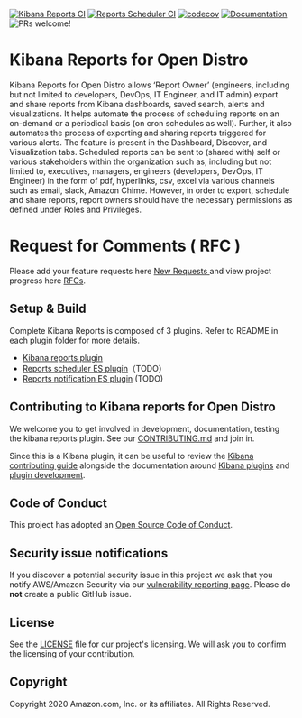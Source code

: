 [![Kibana Reports CI](https://github.com/opendistro-for-elasticsearch/kibana-reports/workflows/Test%20and%20Build%20Kibana%20Reports/badge.svg)](https://github.com/opendistro-for-elasticsearch/kibana-reports/actions?query=workflow%3A%22Test+and+Build+Kibana+Reports%22)
[![Reports Scheduler CI](https://github.com/opendistro-for-elasticsearch/kibana-reports/workflows/Test%20and%20Build%20Reports%20Scheduler/badge.svg)](https://github.com/opendistro-for-elasticsearch/kibana-reports/actions?query=workflow%3A%22Test+and+Build+Reports+Scheduler%22)
[![codecov](https://codecov.io/gh/opendistro-for-elasticsearch/kibana-reports/branch/master/graph/badge.svg?token=FBVYQSZD3B)](https://codecov.io/gh/opendistro-for-elasticsearch/kibana-reports)
[![Documentation](https://img.shields.io/badge/documentation-blue.svg)](https://opendistro.github.io/for-elasticsearch-docs/docs/kibana/reporting/)
![PRs welcome!](https://img.shields.io/badge/PRs-welcome!-success)

# Kibana Reports for Open Distro

Kibana Reports for Open Distro allows ‘Report Owner’ (engineers, including but not limited to developers, DevOps, IT Engineer, and IT admin) export and share reports from Kibana dashboards, saved search, alerts and visualizations. It helps automate the process of scheduling reports on an on-demand or a periodical basis (on cron schedules as well). Further, it also automates the process of exporting and sharing reports triggered for various alerts. The feature is present in the Dashboard, Discover, and Visualization tabs. Scheduled reports can be sent to (shared with) self or various stakeholders within the organization such as, including but not limited to, executives, managers, engineers (developers, DevOps, IT Engineer) in the form of pdf, hyperlinks, csv, excel via various channels such as email, slack, Amazon Chime. However, in order to export, schedule and share reports, report owners should have the necessary permissions as defined under Roles and Privileges.

# Request for Comments ( RFC )

Please add your feature requests here [ New Requests ](https://github.com/opendistro-for-elasticsearch/kibana-reports/issues) and view project progress here [RFCs](https://github.com/opendistro-for-elasticsearch/kibana-reports/projects/1).

## Setup & Build

Complete Kibana Reports is composed of 3 plugins. Refer to README in each plugin folder for more details.

- [Kibana reports plugin](./kibana-reports/README.md)
- [Reports scheduler ES plugin](./reports-scheduler/README.md)（TODO）
- [Reports notification ES plugin]() (TODO)

## Contributing to Kibana reports for Open Distro

We welcome you to get involved in development, documentation, testing the kibana reports plugin. See our [CONTRIBUTING.md](./CONTRIBUTING.md) and join in.

Since this is a Kibana plugin, it can be useful to review the [Kibana contributing guide](https://github.com/elastic/kibana/blob/master/CONTRIBUTING.md) alongside the documentation around [Kibana plugins](https://www.elastic.co/guide/en/kibana/master/kibana-plugins.html) and [plugin development](https://www.elastic.co/guide/en/kibana/master/plugin-development.html).

## Code of Conduct

This project has adopted an [Open Source Code of Conduct](https://opendistro.github.io/for-elasticsearch/codeofconduct.html).

## Security issue notifications

If you discover a potential security issue in this project we ask that you notify AWS/Amazon Security via our [vulnerability reporting page](http://aws.amazon.com/security/vulnerability-reporting/). Please do **not** create a public GitHub issue.

## License

See the [LICENSE](./LICENSE.txt) file for our project's licensing. We will ask you to confirm the licensing of your contribution.

## Copyright

Copyright 2020 Amazon.com, Inc. or its affiliates. All Rights Reserved.
